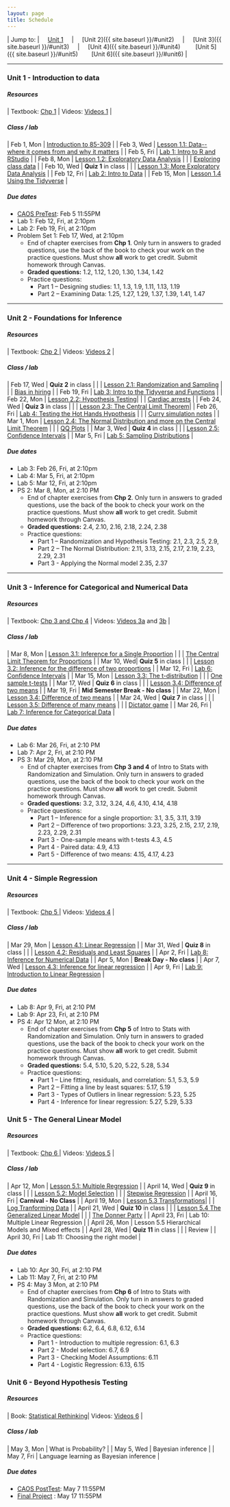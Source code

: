 ```yaml
---
layout: page
title: Schedule
---
```


| Jump to: | &nbsp;&nbsp;&nbsp; [Unit 1]({{site.baseurl}}/#unit1) &nbsp;&nbsp;&nbsp; | &nbsp;&nbsp;&nbsp; [Unit 2]({{ site.baseurl }}/#unit2) &nbsp;&nbsp;&nbsp; | &nbsp;&nbsp;&nbsp; [Unit 3]({{ site.baseurl }}/#unit3) &nbsp;&nbsp;&nbsp; | &nbsp;&nbsp;&nbsp; [Unit 4]({{ site.baseurl }}/#unit4) &nbsp;&nbsp;&nbsp; &nbsp;&nbsp;&nbsp; [Unit 5]({{ site.baseurl }}/#unit5) &nbsp;&nbsp;&nbsp;&nbsp;&nbsp;&nbsp; [Unit 6]({{ site.baseurl }}/#unit6) |

* * *

### <a name="unit1"></a> Unit 1 - Introduction to data

##### Resources

| Textbook: [Chp 1]({{site.openintro}}) | Videos: [Videos 1](https://www.youtube.com/watch?list=PLkIselvEzpM6pZ76FD3NoCvvgkj_p-dE8&v=nEHFF1ADpWE) |

##### Class / lab

| Feb 1, Mon   | [Introduction to 85-309](post/slides/intro.pdf) |
| Feb 3, Wed   | [Lesson 1.1: Data--where it comes from and why it matters](post/slides/sampling.pdf) |
| Feb 5, Fri   | [Lab 1: Intro to R and RStudio](post/labs/intro_to_r.html) |
| Feb 8, Mon   | [Lesson 1.2: Exploratory Data Analysis](post/slides/eda.pdf) |
|              | [Exploring class data](post/rmd/eda.Rmd) |
| Feb 10, Wed  | **Quiz 1** in class |
|              | [Lesson 1.3: More Exploratory Data Analysis](post/slides/more_eda.pdf) |
| Feb 12, Fri  | [Lab 2: Intro to Data](post/labs/intro_to_data.html) |
| Feb 15, Mon  | [Lesson 1.4 Using the Tidyverse](post/slides/tidyverse.pdf) |

##### Due dates

* [CAOS PreTest](https://apps3.cehd.umn.edu/artist/user/scale_select.html): Feb 5 11:55PM
* Lab 1: Feb 12, Fri, at 2:10pm
* Lab 2: Feb 19, Fri, at 2:10pm
* Problem Set 1: Feb 17, Wed, at 2:10pm
  * End of chapter exercises from **Chp 1**. Only turn in answers to graded questions,
  use the back of the book to check your work on the practice questions. Must show
  **all** work to get credit. Submit homework through Canvas.
  * **Graded questions:** 1.2, 1.12, 1.20, 1.30, 1.34, 1.42
  * Practice questions:
      + Part 1 – Designing studies: 1.1, 1.3, 1.9, 1.11, 1.13, 1.19
      + Part 2 – Examining Data: 1.25, 1.27, 1.29, 1.37, 1.39, 1.41, 1.47

* * *

### <a name="unit2"></a> Unit 2 - Foundations for Inference

##### Resources

| Textbook: [Chp 2 ]({{site.openintro}}) | Videos: [Videos 2](https://www.youtube.com/watch?v=DNIauUrRIEM&list=PLkIselvEzpM7Pjo94m1e7J5jkIZkbQAl4) |

##### Class / lab

| Feb 17, Wed | **Quiz 2** in class |
|             | [Lesson 2.1: Randomization and Sampling](post/slides/randomization.pdf) |
|             | [Bias in hiring](post/rmd/hiring.Rmd) |
| Feb 19, Fri | [Lab 3: Intro to the Tidyverse and Functions](post/labs/intro_to_tidyverse.html)  |
| Feb 22, Mon | [Lesson 2.2: Hypothesis Testing](post/slides/hypothesis_testing.pdf)|
|             | [Cardiac arrests](post/rmd/cardiac.Rmd) |
| Feb 24, Wed | **Quiz 3** in class |
|             | [Lesson 2.3: The Central Limit Theorem](post/slides/clt.pdf)|
| Feb 26, Fri | [Lab 4: Testing the Hot Hands Hypothesis](post/labs/hypothesis_testing.html) |
|             | [Curry simulation notes](post/slides/curry_simulation.pdf) |
| Mar 1, Mon  | [Lesson 2.4: The Normal Distribution and more on the Central Limit Theorem](post/slides/normal.pdf) |
|             | [QQ Plots](post/rmd/qqplots.Rmd) |
| Mar 3, Wed  | **Quiz 4** in class |
|             | [Lesson 2.5: Confidence Intervals](post/slides/confidence_intervals.pdf) |
| Mar 5, Fri  | [Lab 5: Sampling Distributions](post/labs/sampling_distributions.html) |

##### Due dates

* Lab 3: Feb 26, Fri, at 2:10pm
* Lab 4: Mar 5, Fri, at 2:10pm
* Lab 5: Mar 12, Fri, at 2:10pm
* PS 2: Mar 8, Mon, at 2:10 PM
  * End of chapter exercises from **Chp 2**. Only turn in answers to graded questions,
  use the back of the book to check your work on the practice questions. Must show
  **all** work to get credit. Submit homework through Canvas.
  * **Graded questions:**  2.4, 2.10, 2.16, 2.18, 2.24, 2.38
  * Practice questions:
      + Part 1 – Randomization and Hypothesis Testing: 2.1, 2.3, 2.5, 2.9,
      + Part 2 – The Normal Distribution: 2.11, 3.13, 2.15, 2.17, 2.19, 2.23, 2.29, 2.31
      + Part 3 - Applying the Normal model 2.35, 2.37

* * *

### <a name="unit3"></a> Unit 3 - Inference for Categorical and Numerical Data

##### Resources

| Textbook: [Chp 3 and Chp 4]({{site.openintro}}) | Videos: [Videos 3a](https://www.youtube.com/watch?v=_iFAZgpWsx0&list=PLkIselvEzpM5Gn-sHTw1NF0e8IvMxwHDW) and [3b](https://www.youtube.com/watch?v=uVEj2uBJfq0&list=PLkIselvEzpM5G3IO1tzQ-DUThsJKQzQCD) |

##### Class / lab

| Mar 8, Mon | [Lesson 3.1: Inference for a Single Proportion](post/slides/inference_proportion.pdf) |
|            | [The Central Limit Theorem for Proportions](post/rmd/proportion_clt.Rmd) |
| Mar 10, Wed| **Quiz 5** in class |
|           | [Lesson 3.2: Inference for the difference of two proportions](post/slides/prop_diff.pdf) |
| Mar 12, Fri | [Lab 6: Confidence Intervals](post/labs/confidence_intervals.html) |
| Mar 15, Mon | [Lesson 3.3: The t-distribution](post/slides/t.pdf) |
|             | [One sample t-tests](post/rmd/ttests.Rmd) |
| Mar 17, Wed | **Quiz 6** in class |
|             | [Lesson 3.4: Difference of two means](post/slides/diff_means.pdf) |
| Mar 19, Fri | **Mid Semester Break - No class** |
| Mar 22, Mon  | [Lesson 3.4: Difference of two means](post/slides/diff_means.pdf) |
| Mar 24, Wed  | **Quiz 7** in class  |
|             | [Lesson 3.5: Difference of many means](post/slides/anova.pdf) |
|             | [Dictator game](post/rmd/dictator.Rmd) |
| Mar 26, Fri | [Lab 7: Inference for Categorical Data](post/labs/inf_for_categorical_data.html) |

##### Due dates

* Lab 6: Mar 26, Fri, at 2:10 PM
* Lab 7: Apr 2, Fri, at 2:10 PM
* PS 3: Mar 29, Mon, at 2:10 PM
  * End of chapter exercises from **Chp 3 and 4** of Intro to Stats with Randomization and Simulation. Only turn in answers to graded questions, use the back of the book to check your work on the practice questions. Must show **all** work to get credit. Submit homework through Canvas.
  * **Graded questions:** 3.2, 3.12, 3.24, 4.6, 4.10, 4.14, 4.18
  * Practice questions:
      + Part 1 – Inference for a single proportion: 3.1, 3.5, 3.11, 3.19
      + Part 2 – Difference of two proportions: 3.23, 3.25, 2.15, 2.17, 2.19, 2.23, 2.29, 2.31
      + Part 3 - One-sample means with t-tests 4.3, 4.5
      + Part 4 - Paired data: 4.9, 4.13
      + Part 5 - Difference of two means: 4.15, 4.17, 4.23

* * *

### <a name="unit4"></a> Unit 4 - Simple Regression

##### Resources

| Textbook: [Chp 5 ]({{site.penintro}}) | Videos: [Videos 4](https://www.youtube.com/watch?v=mPvtZhdPBhQ&list=PLkIselvEzpM63ikRfN41DNIhSgzboELOM) |

##### Class / lab

| Mar 29, Mon | [Lesson 4.1: Linear Regression](post/slides/regression.pdf) |
| Mar 31, Wed | **Quiz 8** in class |
|             | [Lesson 4.2: Residuals and Least Squares](post/slides/residuals.pdf) |
| Apr 2, Fri | [Lab 8: Inference for Numerical Data](post/labs/inf_for_numerical_data.html) |
| Apr 5, Mon | **Break Day - No class** |
| Apr 7, Wed | [Lesson 4.3: Inference for linear regression](post/slides/inf_regression.pdf) |
| Apr 9, Fri | [Lab 9: Introduction to Linear Regression](post/labs/simple_regression.html) |

##### Due dates
* Lab 8: Apr 9, Fri, at 2:10 PM
* Lab 9: Apr 23, Fri, at 2:10 PM
* PS 4: Apr 12 Mon, at 2:10 PM
   * End of chapter exercises from **Chp 5** of Intro to Stats with Randomization and Simulation. Only turn in answers to graded questions, use the back of the book to check your work on the practice questions. Must show **all** work to get credit. Submit homework through Canvas.
  * **Graded questions:** 5.4, 5.10, 5.20, 5.22, 5.28, 5.34
  * Practice questions:
      + Part 1 – Line fitting, residuals, and correlation: 5.1, 5.3, 5.9
      + Part 2 – Fitting a line by least squares: 5.17, 5.19
      + Part 3 - Types of Outliers in linear regression: 5.23, 5.25
      + Part 4 - Inference for linear regression: 5.27, 5.29, 5.33

### <a name="unit5"></a> Unit 5 - The General Linear Model

##### Resources

| Textbook: [Chp 6 ]({{site.openintro}}) | Videos: [Videos 5](https://www.youtube.com/watch?v=sQpAuyfEYZg&list=PLkIselvEzpM5f1HYzIjFt52SD4izsJ2_I) |

##### Class / lab

| Apr 12, Mon   | [Lesson 5.1: Multiple Regression](post/slides/multiple_regression.pdf) |
| April 14, Wed  | **Quiz 9** in class |
|                | [Lesson 5.2: Model Selection](post/slides/model_selection.pdf) |
|                | [Stepwise Regression](post/rmd/stepwise.Rmd) |
| April 16, Fri  | **Carnival - No Class** |
| April 19, Mon  | [Lesson 5.3 Transformations](post/slides/transformations.pdf)|
|                | [Log Tranforming Data](post/rmd/transformations.Rmd) |
| April 21, Wed  | **Quiz 10** in class |
|                | [Lesson 5.4 The Generalized Linear Model](post/slides/glm.pdf) |
|                | [The Donner Party](post/rmd/donner.Rmd) |
| April 23, Fri  | Lab 10: Multiple Linear Regression |
| April 26, Mon | Lesson 5.5 Hierarchical Models and Mixed effects |
| April 28, Wed | **Quiz 11** in class |
|               | Review           |
| April 30, Fri | Lab 11: Choosing the right model |


##### Due dates
* Lab 10: Apr 30, Fri, at 2:10 PM
* Lab 11: May 7, Fri, at 2:10 PM
* PS 4: May 3 Mon, at 2:10 PM
   * End of chapter exercises from **Chp 6** of Intro to Stats with Randomization and Simulation. Only turn in answers to graded questions, use the back of the book to check your work on the practice questions. Must show **all** work to get credit. Submit homework through Canvas.
   * **Graded questions:**  6.2, 6.4, 6.8, 6.12, 6.14
   * Practice questions:
       + Part 1 - Introduction to multiple regression: 6.1, 6.3
       + Part 2 - Model selection: 6.7, 6.9
       + Part 3 - Checking Model Assumptions: 6.11
       + Part 4 - Logistic Regression: 6.13, 6.15

### <a name="unit6"></a> Unit 6 - Beyond Hypothesis Testing

##### Resources

| Book: [Statistical Rethinking](https://xcelab.net/rm/statistical-rethinking/)| Videos: [Videos 6](https://youtu.be/_NEMHM1wDfI) |

##### Class / lab

| May 3, Mon | What is Probability? |
| May 5, Wed | Bayesian inference  |
| May 7, Fri | Language learning as Bayesian inference |

##### Due dates
* [CAOS PostTest](https://apps3.cehd.umn.edu/artist/user/scale_select.html): May 7 11:55PM
* [Final Project](post/labs/project.html) : May 17 11:55PM
